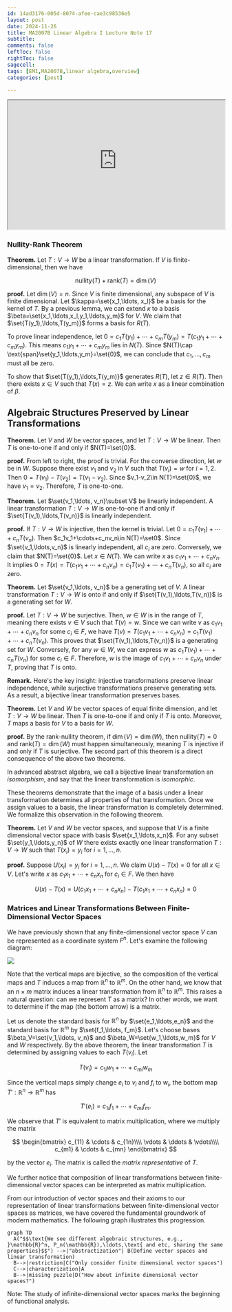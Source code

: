 ```yaml
---
id: 14ad3176-005d-8074-afee-cae3c98536e5
layout: post
date: 2024-11-26
title: MA2007B Linear Algebra I Lecture Note 17
subtitle: 
comments: false
leftToc: false
rightToc: false
sagecell: 
tags: [EMI,MA2007B,linear algebra,overview]
categories: [post]

---
```

<iframe src="https://deserted-fridge-1ed.notion.site/MA2007B-Linear-Algebra-I-Lecture-Note-17-14ad3176-005d-8074-afee-cae3c98536e5" width="100%" height="300">
  <p>Your browser does not support iframes.</p>
</iframe>

### Nullity-Rank Theorem


**Theorem.** Let $T:V\to W$ be a linear transformation. If $V$ is finite-dimensional, then we have


$$
\text{nullity}(T)+\text{rank}(T)=\dim(V)
$$


**proof.** Let $\dim(V)=n$. Since $V$ is finite dimensional, any subspace of $V$ is finite dimensional. Let $\kappa=\set{x_1,\ldots, x_l}$ be a basis for the kernel of $T$. By a previous lemma, we can extend $\kappa$ to a basis $\beta=\set{x_1,\ldots,x_l,y_1,\ldots,y_m}$ for $V$. We claim that $\set{T(y_1),\ldots,T(y_m)}$ forms a basis for $R(T)$.


To prove linear independence, let $0=c_1T(y_1)+\cdots+c_mT(y_m)=T(c_1y_1+\cdots+c_my_m)$. This means $c_1y_1+\cdots+c_my_m$ lies in $N(T)$. Since $N(T)\cap \text{span}\set{y_1,\ldots,y_m}=\set{0}$, we can conclude that $c_1,\ldots, c_m$ must all be zero.


To show that $\set{T(y_1),\ldots,T(y_m)}$ generates $R(T)$, let $z\in R(T)$. Then there exists $x\in V$ such that $T(x)=z$. We can write $x$ as a linear combination of $\beta$.


## Algebraic Structures Preserved by Linear Transformations


**Theorem.** Let $V$ and $W$ be vector spaces, and let $T:V\to W$ be linear. Then $T$ is one-to-one if and only if $N(T)=\set{0}$.


**proof.** From left to right, the proof is trivial. For the converse direction, let $w$ be in $W$. Suppose there exist $v_1$ and $v_2$ in $V$ such that $T(v_i)=w$ for $i=1,2$. Then $0=T(v_1)-T(v_2)=T(v_1-v_2)$. Since $v_1-v_2\in N(T)=\set{0}$, we have $v_1=v_2$. Therefore, $T$ is one-to-one.


**Theorem.** Let $\set{v_1,\ldots, v_n}\subset V$ be linearly independent. A linear transformation $T:V\to W$ is one-to-one if and only if $\set{T(v_1),\ldots,T(v_n)}$ is linearly independent.


**proof.** If $T:V\to W$ is injective, then the kernel is trivial. Let $0=c_1T(v_1)+\cdots+c_nT(v_n)$. Then $c_1v_1+\cdots+c_nv_n\in N(T)=\set0$. Since $\set{v_1,\ldots,v_n}$ is linearly independent, all $c_i$ are zero. Conversely, we claim that $N(T)=\set{0}$. Let $x\in N(T)$. We can write $x$ as $c_1v_1+\cdots+c_nv_n$. It implies $0=T(x)=T(c_1v_1+\cdots+c_nv_n)=c_1T(v_1)+\cdots+c_nT(v_n)$, so all $c_i$ are zero.


**Theorem.** Let $\set{v_1,\ldots, v_n}$ be a generating set of $V$. A linear transformation $T:V\to W$ is onto if and only if $\set{T(v_1),\ldots,T(v_n)}$ is a generating set for $W$. 


**proof.** Let $T:V\to W$ be surjective. Then, $w\in W$ is in the range of $T$, meaning there exists $v\in V$ such that $T(v)=w$. Since we can write $v$ as $c_1v_1+\cdots +c_nv_n$ for some $c_i\in F$, we have $T(v)=T(c_1v_1+\cdots+c_nv_n)=c_1T(v_1)+\cdots+c_nT(v_n)$. This proves that $\set{T(v_1),\ldots,T(v_n)}$ is a generating set for $W$. Conversely, for any $w\in W$, we can express $w$ as $c_1T(v_1)+\cdots+c_nT(v_n)$ for some $c_i\in F$. Therefore, $w$ is the image of $c_1v_1+\cdots+c_nv_n$ under $T$, proving that $T$ is onto.


**Remark.** Here's the key insight: injective transformations preserve linear independence, while surjective transformations preserve generating sets. As a result, a bijective linear transformation preserves bases.


**Theorem.** Let $V$ and $W$ be vector spaces of equal finite dimension, and let $T:V\to W$ be linear. Then $T$ is one-to-one if and only if $T$ is onto. Moreover, $T$ maps a basis for $V$ to a basis for $W$.


**proof.** By the rank-nullity theorem, if $\dim(V)=\dim(W)$, then $\text{nullity}(T)=0$ and $\text{rank}(T)=\dim(W)$ must happen simultaneously, meaning $T$ is injective if and only if $T$ is surjective. The second part of this theorem is a direct consequence of the above two theorems.


In advanced abstract algebra, we call a bijective linear transformation an _isomorphism_, and say that the linear transformation is _isomorphic_.


These theorems demonstrate that the image of a basis under a linear transformation determines all properties of that transformation. Once we assign values to a basis, the linear transformation is completely determined. We formalize this observation in the following theorem.


**Theorem.** Let $V$ and $W$ be vector spaces, and suppose that $V$ is a finite dimensional vector space with basis $\set{x_1,\ldots,x_n}$. For any subset $\set{y_1,\ldots,y_n}$ of $W$ there exists exactly one linear transformation $T:V\to W$ such that $T(x_i)=y_i$ for $i=1,\ldots, n$.


**proof.** Suppose $U(x_i)=y_i$ for $i=1,\ldots,n$. We claim $U(x)-T(x)=0$ for all $x\in V$. Let's write $x$ as $c_1x_1+\cdots+c_nx_n$ for $c_i\in F$. We then have


$$
U(x)-T(x)=U(c_1x_1+\cdots+c_nx_n)-T(c_1x_1+\cdots+c_nx_n)=0
$$


### Matrices and Linear Transformations Between Finite-Dimensional Vector Spaces


We have previously shown that any finite-dimensional vector space $V$ can be represented as a coordinate system $F^n$. Let's examine the following diagram:


![](https://junwenwaynepeng.github.io/assets/img/posts/2024-11-27-01.png)


Note that the vertical maps are bijective, so the composition of the vertical maps and $T$ induces a map from $\mathbb{R}^n$ to $\mathbb{R}^m$. On the other hand, we know that an $n\times m$ matrix induces a linear transformation from $\mathbb{R}^n$ to $\mathbb{R}^m$. This raises a natural question: can we represent $T$ as a matrix? In other words, we want to determine if the map (the bottom arrow) is a matrix.


Let us denote the standard basis for $\mathbb{R}^n$ by $\set{e_1,\ldots,e_n}$ and the standard basis for $\mathbb{R}^m$ by $\set{f_1,\ldots, f_m}$. Let's choose bases $\beta_V=\set{v_1,\ldots, v_n}$ and $\beta_W=\set{w_1,\ldots,w_m}$ for $V$ and $W$ respectively. By the above theorem, the linear transformation $T$ is determined by assigning values to each $T(v_i)$. Let


$$
T(v_i)=c_{1i}w_1+\cdots+c_{mi}w_m
$$


Since the vertical maps simply change $e_i$ to $v_i$ and $f_i$ to $w_i$, the bottom map $T':\mathbb{R}^n\to \mathbb{R}^m$ has


$$
T'(e_i)=c_{1i}f_1+\cdots+c_{mi}f_m.
$$


We observe that $T'$ is equivalent to matrix multiplication, where we multiply the matrix


$$
\begin{bmatrix}
c_{11} & \cdots & c_{1n}\\\\
\vdots & \ddots & \vdots\\\\
c_{m1} & \cdots & c_{mn}
\end{bmatrix}
$$


by the vector $e_i$. The matrix is called the _matrix representative_ of $T$.


We further notice that composition of linear transformations between finite-dimensional vector spaces can be interpreted as matrix multiplication. 


From our introduction of vector spaces and their axioms to our representation of linear transformations between finite-dimensional vector spaces as matrices, we have covered the fundamental groundwork of modern mathematics. The following graph illustrates this progression.


```mermaid
graph TD
  A("$$\text{We see different algebraic structures, e.g., }\mathbb{R}^n, P_n(\mathbb{R}),\ldots,\text{ and etc, sharing the same properties}$$") -->|"abstractization"| B(Define vector spaces and linear transformation)
  B-->|restriction|C("Only consider finite dimensional vector spaces")
  C-->|characterization|A
  B-->|missing puzzle|D("How about infinite dimensional vector spaces?")
```


Note: The study of infinite-dimensional vector spaces marks the beginning of functional analysis.

